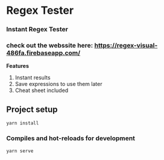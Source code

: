 # Regex Tester
### Instant Regex Tester 

### check out the webssite here: https://regex-visual-486fa.firebaseapp.com/

**Features**

1. Instant results
2. Save expressions to use them later 
3. Cheat sheet included


## Project setup
```
yarn install
```

### Compiles and hot-reloads for development
```
yarn serve
```

